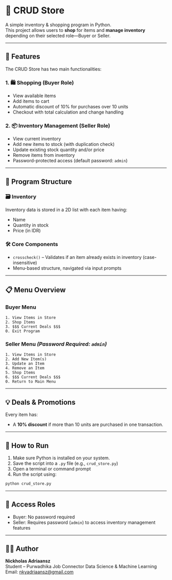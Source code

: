 # 🛒 CRUD Store

A simple inventory & shopping program in Python.  
This project allows users to **shop** for items and **manage inventory** depending on their selected role—Buyer or Seller.

---

## 📌 Features

The CRUD Store has two main functionalities:

### 1. 🛍️ Shopping (Buyer Role)
- View available items
- Add items to cart
- Automatic discount of 10% for purchases over 10 units
- Checkout with total calculation and change handling

### 2. 📦 Inventory Management (Seller Role)
- View current inventory
- Add new items to stock (with duplication check)
- Update existing stock quantity and/or price
- Remove items from inventory
- Password-protected access (default password: `admin`)

---

## 🧠 Program Structure

### 🗃️ Inventory
Inventory data is stored in a 2D list with each item having:
- Name
- Quantity in stock
- Price (in IDR)

### 🛠️ Core Components
- `crosscheck()` – Validates if an item already exists in inventory (case-insensitive)
- Menu-based structure, navigated via input prompts

---

## 📋 Menu Overview

### Buyer Menu
```
1. View Items in Store
2. Shop Items
3. $$$ Current Deals $$$
0. Exit Program
```

### Seller Menu *(Password Required: `admin`)*
```
1. View Items in Store
2. Add New Item(s)
3. Update an Item
4. Remove an Item
5. Shop Items
6. $$$ Current Deals $$$
0. Return to Main Menu
```

---

## 💡 Deals & Promotions
Every item has:
- A **10% discount** if more than 10 units are purchased in one transaction.

---

## 🚀 How to Run

1. Make sure Python is installed on your system.
2. Save the script into a `.py` file (e.g., `crud_store.py`)
3. Open a terminal or command prompt
4. Run the script using:
```bash
python crud_store.py
```

---

## 🔐 Access Roles

- Buyer: No password required
- Seller: Requires password (`admin`) to access inventory management features

---

## 🧑‍💻 Author

**Nickholas Adriaansz**  
Student – Purwadhika Job Connector Data Science & Machine Learning  
Email: nkyadriaansz@gmail.com
